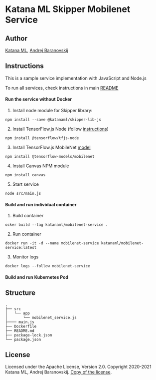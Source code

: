 # Katana ML Skipper Mobilenet Service

## Author

[Katana ML](https://katanaml.io), [Andrej Baranovskij](https://github.com/abaranovskis-redsamurai)

## Instructions

This is a sample service implementation with JavaScript and Node.js

To run all services, check instructions in main [README](https://github.com/katanaml/katana-skipper/blob/master/README.md)


#### Run the service without Docker

1. Install node module for Skipper library:

```
npm install --save @katanaml/skipper-lib-js
```

2. Install TensorFlow.js Node (follow [instructions](https://www.npmjs.com/package/@tensorflow/tfjs-node))

```
npm install @tensorflow/tfjs-node
```

3. Install TensorFlow.js MobileNet [model](https://github.com/tensorflow/tfjs-models/tree/master/mobilenet)

```
npm install @tensorflow-models/mobilenet
```

4. Install Canvas NPM module

```
npm install canvas
```

5. Start service

```
node src/main.js
```


#### Build and run individual container

1. Build container

```
ocker build --tag katanaml/mobilenet-service .
```

2. Run container

```
docker run -it -d --name mobilenet-service katanaml/mobilenet-service:latest
```

3. Monitor logs

```
docker logs --follow mobilenet-service
```

#### Build and run Kubernetes Pod


## Structure

```
.
├── src
│   └── app
│       └── mobilenet_service.js
├──── main.js
├── Dockerfile
├── README.md
├── package-lock.json
└── package.json
```

## License

Licensed under the Apache License, Version 2.0. Copyright 2020-2021 Katana ML, Andrej Baranovskij. [Copy of the license](https://github.com/katanaml/katana-skipper/blob/master/LICENSE).
